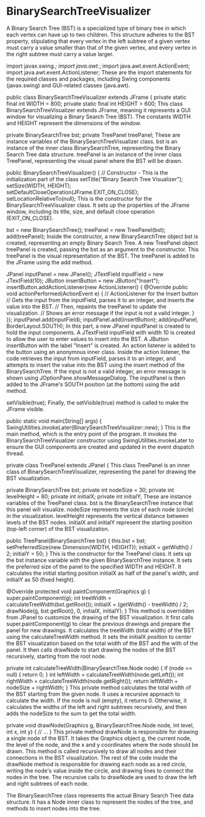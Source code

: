 # BinarySearchTreeVisualizer
A Binary Search Tree (BST) is a specialized type of binary tree in which each vertex can have up to two children. This structure adheres to the BST property, stipulating that every vertex in the left subtree of a given vertex must carry a value smaller than that of the given vertex, and every vertex in the right subtree must carry a value larger. 

import javax.swing.*;
import java.awt.*;
import java.awt.event.ActionEvent;
import java.awt.event.ActionListener;
These are the import statements for the required classes and packages, including Swing components (javax.swing) and GUI-related classes (java.awt).


public class BinarySearchTreeVisualizer extends JFrame {
    private static final int WIDTH = 800;
    private static final int HEIGHT = 600;
This class BinarySearchTreeVisualizer extends JFrame, 
meaning it represents a GUI window for visualizing a Binary Search Tree (BST).
The constants WIDTH and HEIGHT represent the dimensions of the window.

private BinarySearchTree bst;
private TreePanel treePanel;
These are instance variables of the BinarySearchTreeVisualizer class.
bst is an instance of the inner class BinarySearchTree, representing the Binary Search Tree data structure.
treePanel is an instance of the inner class TreePanel, representing the visual panel where the BST will be drawn.

public BinarySearchTreeVisualizer() {
    // Constructor - This is the initialization part of the class
    setTitle("Binary Search Tree Visualizer");
    setSize(WIDTH, HEIGHT);
    setDefaultCloseOperation(JFrame.EXIT_ON_CLOSE);
    setLocationRelativeTo(null);
This is the constructor for the BinarySearchTreeVisualizer class.
It sets up the properties of the JFrame window, including its title, size, and default close operation (EXIT_ON_CLOSE).

bst = new BinarySearchTree();
treePanel = new TreePanel(bst);
add(treePanel);
Inside the constructor, a new BinarySearchTree object bst is created, representing an empty Binary Search Tree.
A new TreePanel object treePanel is created, passing the bst as an argument to the constructor. This treePanel is the visual representation of the BST.
The treePanel is added to the JFrame using the add method.

JPanel inputPanel = new JPanel();
JTextField inputField = new JTextField(10);
JButton insertButton = new JButton("Insert");
insertButton.addActionListener(new ActionListener() {
    @Override
    public void actionPerformed(ActionEvent e) {
        // ActionListener for the Insert button
        // Gets the input from the inputField, parses it to an integer, and inserts the value into the BST.
        // Then, repaints the treePanel to update the visualization.
        // Shows an error message if the input is not a valid integer.
    }
});
inputPanel.add(inputField);
inputPanel.add(insertButton);
add(inputPanel, BorderLayout.SOUTH);
In this part, a new JPanel inputPanel is created to hold the input components.
A JTextField inputField with width 10 is created to allow the user to enter values to insert into the BST.
A JButton insertButton with the label "Insert" is created. An action listener is added to the button using an anonymous inner class.
Inside the action listener, the code retrieves the input from inputField, parses it to an integer, and attempts to insert the value into the BST using the insert method of the BinarySearchTree.
If the input is not a valid integer, an error message is shown using JOptionPane.showMessageDialog.
The inputPanel is then added to the JFrame's SOUTH position (at the bottom) using the add method.

setVisible(true);
Finally, the setVisible(true) method is called to make the JFrame visible.


public static void main(String[] args) {
    SwingUtilities.invokeLater(BinarySearchTreeVisualizer::new);
}
This is the main method, which is the entry point of the program.
It invokes the BinarySearchTreeVisualizer constructor using SwingUtilities.invokeLater to ensure the GUI components are created and updated in the event dispatch thread.

private class TreePanel extends JPanel {
This class TreePanel is an inner class of BinarySearchTreeVisualizer, representing the panel for drawing the BST visualization.


private BinarySearchTree bst;
private int nodeSize = 30;
private int levelHeight = 80;
private int initialX;
private int initialY;
These are instance variables of the TreePanel class.
bst is the BinarySearchTree instance that this panel will visualize.
nodeSize represents the size of each node (circle) in the visualization.
levelHeight represents the vertical distance between levels of the BST nodes.
initialX and initialY represent the starting position (top-left corner) of the BST visualization.

public TreePanel(BinarySearchTree bst) {
    this.bst = bst;
    setPreferredSize(new Dimension(WIDTH, HEIGHT));
    initialX = getWidth() / 2;
    initialY = 50;
}
This is the constructor for the TreePanel class.
It sets up the bst instance variable with the given BinarySearchTree instance.
It sets the preferred size of the panel to the specified WIDTH and HEIGHT.
It calculates the initial starting position initialX as half of the panel's width, and initialY as 50 (fixed height).

@Override
protected void paintComponent(Graphics g) {
    super.paintComponent(g);
    int treeWidth = calculateTreeWidth(bst.getRoot());
    initialX = (getWidth() - treeWidth) / 2;
    drawNode(g, bst.getRoot(), 0, initialX, initialY);
}
This method is overridden from JPanel to customize the drawing of the BST visualization.
It first calls super.paintComponent(g) to clear the previous drawings and prepare the panel for new drawings.
It calculates the treeWidth (total width) of the BST using the calculateTreeWidth method.
It sets the initialX position to center the BST visualization based on the total width of the BST and the with of the panel.
It then calls drawNode to start drawing the nodes of the BST recursively, starting from the root node.


private int calculateTreeWidth(BinarySearchTree.Node node) {
    if (node == null) {
        return 0;
    }
    int leftWidth = calculateTreeWidth(node.getLeft());
    int rightWidth = calculateTreeWidth(node.getRight());
    return leftWidth + nodeSize + rightWidth;
}
This private method calculates the total width of the BST starting from the given node.
It uses a recursive approach to calculate the width.
If the node is null (empty), it returns 0.
Otherwise, it calculates the widths of the left and right subtrees recursively, and then adds the nodeSize to the sum to get the total width.

private void drawNode(Graphics g, BinarySearchTree.Node node, int level, int x, int y) {
    // ...
}
This private method drawNode is responsible for drawing a single node of the BST.
It takes the Graphics object g, the current node, the level of the node, and the x and y coordinates where the node should be drawn.
This method is called recursively to draw all nodes and their connections in the BST visualization.
The rest of the code inside the drawNode method is responsible for drawing each node as a red circle, writing the node's value inside the circle, and drawing lines to connect the nodes in the tree. The recursive calls to drawNode are used to draw the left and right subtrees of each node.

The BinarySearchTree class represents the actual Binary Search Tree data structure. It has a Node inner class to represent the nodes of the tree, and methods to insert nodes into the tree.
